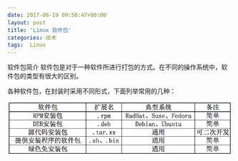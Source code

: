 ```yaml
---
date: 2017-06-19 09:50:47+00:00
layout: post
title: 'Linux 软件包'
categories: 技术
tags:  Linux
---
```


软件包简介
软件包是对于一种软件所进行打包的方式。在不同的操作系统中，软件包的类型有很大的区别。

各种软件包，在封装时采用不同形式，下面列举常用的几种：

![](../assets/linux-software-package.png)